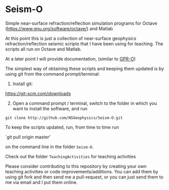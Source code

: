 # Seism-O
Simple near-surface refraction/reflection simulation programs for Octave (https://www.gnu.org/software/octave/) and Matlab 

At this point this is just a collection of near-surface geophysics refraction/reflection seismic scripts that I have been using for teaching. The scripts all run on Octave and Matlab.

At a later point I will provide documentation, (similar to [GPR-O](http://github.com/NSGeophysics/GPR-O))

The simplest way of obtaining these scripts and keeping them updated is by using git from the command prompt/terminal:

1) Install git:

https://git-scm.com/downloads

2) Open a command prompt / terminal, switch to the folder in which you want to install the software, and run

`git clone http://github.com/NSGeophysics/Seism-O.git`

To keep the scripts updated, run, from time to time run 

`git pull origin master'

on the command line in the folder `Seism-O`.

Check out the folder `TeachingActivities` for teaching activities

Please consider contributing to this repository by creating your own teaching activities or code improvements/additions. You can add them by using git fork and then send me a pull-request, or you can just send them to me via email and I put them online.